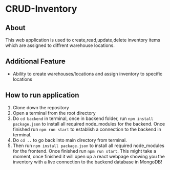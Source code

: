 # CRUD-Inventory


## About
This web application is used to create,read,update,delete inventory items which are assigned to diffrent warehouse locations.


## Additional Feature 
- Ability to create warehouses/locations and assign inventory to specific locations



## How to run application 
1. Clone down the repository 
2. Open a terminal from the root directory  
3. Do `cd backend` in terminal, once in backend folder, run `npm install package.json` to install all required node_modules for the backend. Once finished run `npm run start` to establish a connection to the backend in terminal.
4. Do `cd ..` to go back into main directory from terminal. 
5. Then run `npm install package.json` to install all required node_modules for the frontend. Once finished run `npm run start`. This might take a moment, once finished it will open up a react webpage showing you the inventory with a live connection to the backend database in MongoDB!

